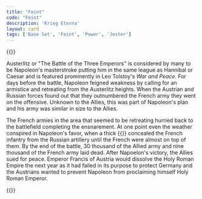 ```yaml
---
title: "Feint"
code: "Feint"
description: 'Krieg Eterna'
layout: card
tags: ['Base Set', 'Feint', 'Power', 'Jester']
---
```

{{<card-detail-page title="Feint" artwork="The Battle of Austerlitz by François Gérard (1810)" >}}
<p>
Austerlitz or "The Battle of the Three Emperors" is considered by many to be Napoleon's masterstroke putting him in the same league as Hannibal or Caesar and is featured prominently in Leo Tolstoy's <i>War and Peace</i>. For days before the battle, Napoleon feigned weakness by calling for an armistice and retreating from the Austerlitz heights. When the Austrian and Russian forces found out that they outnumbered the French army they went on the offensive. Unknown to the Allies, this was part of Napoleon's plan and his army was similar in size to the Allies.
</p>
<p>
The French armies in the area that seemed to be retreating hurried back to the battlefield completing the ensnarement. At one point even the weather conspired in Napoleon's favor, when a thick {{<cardlink name="fog">}} concealed the French infantry from the Russian artillery until the French were almost on top of them. By the end of the battle, 30 thousand of the Allied army and nine thousand of the French army laid dead. After Napoelon's victory, the Allies sued for peace. Emperor Francis of Austria would dissolve the Holy Roman Empire the next year as it had failed in its purpose to protect Germany and the Austrians wanted to prevent Napoleon from proclaiming himself Holy Roman Emperor. 
</p>
{{</card-detail-page>}}